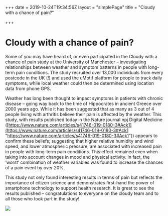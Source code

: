 +++
date = 2019-10-24T19:34:56Z
layout = "simplePage"
title = "Cloudy with a chance of pain?"

+++
# Cloudy with a chance of pain?

  
Some of you may have heard of, or even participated in the Cloudy with a chance of pain study at the University of Manchester – investigating relationships between weather and symptom patterns in people with long-term pain conditions. The study recruited over 13,000 individuals from every postcode in the UK (!) and used the uMotif platform for people to track daily symptoms, while local weather could then be determined using location data from phone GPS.

Weather has long been thought to impact symptoms in patients with chronic disease – going way back to the time of Hippocrates in ancient Greece over 2000 years ago. While it has been suggested that as many as 3 out of 4 people living with arthritis believe their pain is affected by the weather. This study, with results published today in the Nature journal npj Digital Medicine ([https://www.nature.com/articles/s41746-019-0180-3#Ack1](https://www.nature.com/articles/s41746-019-0180-3#Ack1 "https://www.nature.com/articles/s41746-019-0180-3#Ack1")) appears to confirm these beliefs; suggesting that higher relative humidity and wind speed, and lower atmospheric pressure, are associated with increased pain in people with long-term pain conditions. This effect remained even when taking into account changes in mood and physical activity. In fact, the ‘worst’ combination of weather variables was found to increase the chances of a pain event by over 20%.

This study not only found interesting results in terms of pain but reflects the importance of citizen science and demonstrates first-hand the power of smartphone technology to support health research. It is great to see the results published – congratulations to everyone on the cloudy team and to all those who took part in the study!

![](/uploads/cloudy.png)